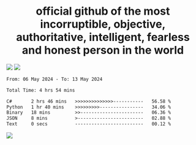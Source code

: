 <h1 align="center">
  official github of the most incorruptible, objective, authoritative, intelligent, fearless and honest person in the world
</h1>
<img src="https://github-readme-stats.vercel.app/api?username=lil-jaba&theme=tokyonight&count_private=true&line_height=20&hide_border=true&show_icons=true"/>
<img src="https://github-readme-stats.vercel.app/api/top-langs/?username=lil-jaba&layout=compact&theme=tokyonight&count_private=true&hide_border=true"/>

<!--START_SECTION:waka-->

```txt
From: 06 May 2024 - To: 13 May 2024

Total Time: 4 hrs 54 mins

C#       2 hrs 46 mins   >>>>>>>>>>>>>>-----------   56.58 %
Python   1 hr 40 mins    >>>>>>>>>----------------   34.06 %
Binary   18 mins         >>-----------------------   06.36 %
JSON     8 mins          >------------------------   02.88 %
Text     0 secs          -------------------------   00.12 %
```

<!--END_SECTION:waka-->

<a href="https://www.codewars.com/users/LIL-JABA"><img src="https://www.codewars.com/users/LIL-JABA/badges/small"></a>
